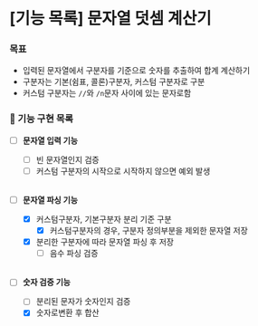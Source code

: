 # [기능 목록] 문자열 덧셈 계산기
### 목표
- 입력된 문자열에서 구분자를 기준으로 숫자를 추출하여 합계 계산하기
- 구분자는 기본(쉼표, 콜론)구분자, 커스텀 구분자로 구분
- 커스텀 구분자는 `//`와 `/n`문자 사이에 있는 문자로함

### 📓 기능 구현 목록
- [ ] **문자열 입력 기능**
  - [ ] 빈 문자열인지 검증
  - [ ] 커스텀 구분자의 시작으로 시작하지 않으면 예외 발생
  
  <br>

- [ ] **문자열 파싱 기능**
  - [x] 커스텀구분자, 기본구분자 분리 기준 구분
    - [x] 커스텀구분자의 경우, 구분자 정의부분을 제외한 문자열 저장
  - [x] 분리한 구분자에 따라 문자열 파싱 후 저장
    - [ ] 음수 파싱 검증
    
    <br>
    
- [ ] **숫자 검증 기능**
  - [ ] 분리된 문자가 숫자인지 검증
  - [x] 숫자로변환 후 합산